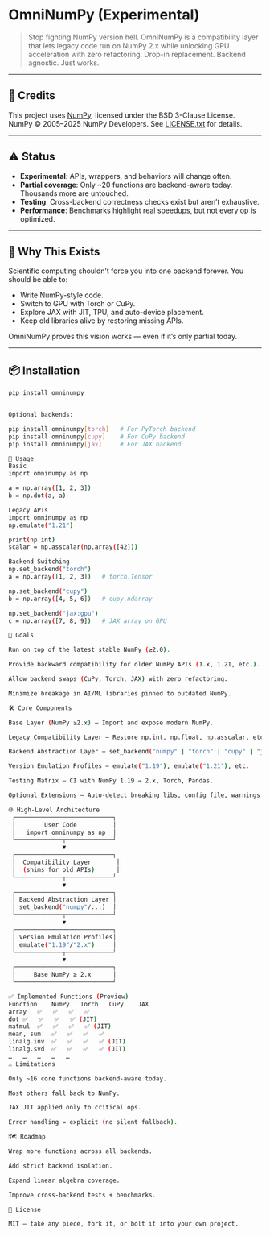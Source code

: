 

# OmniNumPy (Experimental)

> Stop fighting NumPy version hell. OmniNumPy is a compatibility layer that lets legacy code run on NumPy 2.x while unlocking GPU acceleration with zero refactoring. Drop-in replacement. Backend agnostic. Just works.

---

## 📜 Credits

This project uses [NumPy](https://numpy.org/), licensed under the BSD 3-Clause License.  
NumPy © 2005–2025 NumPy Developers. See [LICENSE.txt](https://github.com/numpy/numpy/blob/main/LICENSE.txt) for details.

---

## ⚠️ Status

- **Experimental**: APIs, wrappers, and behaviors will change often.  
- **Partial coverage**: Only ~20 functions are backend-aware today. Thousands more are untouched.  
- **Testing**: Cross-backend correctness checks exist but aren’t exhaustive.  
- **Performance**: Benchmarks highlight real speedups, but not every op is optimized.  

---

## 🚀 Why This Exists

Scientific computing shouldn’t force you into one backend forever. You should be able to:

- Write NumPy-style code.  
- Switch to GPU with Torch or CuPy.  
- Explore JAX with JIT, TPU, and auto-device placement.  
- Keep old libraries alive by restoring missing APIs.  

OmniNumPy proves this vision works — even if it’s only partial today.

---

## 📦 Installation

```bash
pip install omninumpy


Optional backends:

pip install omninumpy[torch]   # For PyTorch backend
pip install omninumpy[cupy]    # For CuPy backend
pip install omninumpy[jax]     # For JAX backend

📖 Usage
Basic
import omninumpy as np

a = np.array([1, 2, 3])
b = np.dot(a, a)

Legacy APIs
import omninumpy as np
np.emulate("1.21")

print(np.int)  
scalar = np.asscalar(np.array([42]))

Backend Switching
np.set_backend("torch")
a = np.array([1, 2, 3])   # torch.Tensor

np.set_backend("cupy")
b = np.array([4, 5, 6])   # cupy.ndarray

np.set_backend("jax:gpu")
c = np.array([7, 8, 9])   # JAX array on GPU

🎯 Goals

Run on top of the latest stable NumPy (≥2.0).

Provide backward compatibility for older NumPy APIs (1.x, 1.21, etc.).

Allow backend swaps (CuPy, Torch, JAX) with zero refactoring.

Minimize breakage in AI/ML libraries pinned to outdated NumPy.

🛠️ Core Components

Base Layer (NumPy ≥2.x) – Import and expose modern NumPy.

Legacy Compatibility Layer – Restore np.int, np.float, np.asscalar, etc.

Backend Abstraction Layer – set_backend("numpy" | "torch" | "cupy" | "jax").

Version Emulation Profiles – emulate("1.19"), emulate("1.21"), etc.

Testing Matrix – CI with NumPy 1.19 → 2.x, Torch, Pandas.

Optional Extensions – Auto-detect breaking libs, config file, warnings.

🌐 High-Level Architecture
 ┌───────────────────────────┐
 │        User Code          │
 │   import omninumpy as np  │
 └─────────────┬─────────────┘
               ▼
 ┌───────────────────────────┐
 │  Compatibility Layer       │
 │  (shims for old APIs)      │
 └─────────────┬─────────────┘
               ▼
 ┌───────────────────────────┐
 │ Backend Abstraction Layer │
 │ set_backend("numpy"/...)  │
 └─────────────┬─────────────┘
               ▼
 ┌───────────────────────────┐
 │ Version Emulation Profiles│
 │ emulate("1.19"/"2.x")     │
 └─────────────┬─────────────┘
               ▼
 ┌───────────────────────────┐
 │     Base NumPy ≥ 2.x      │
 └───────────────────────────┘

✅ Implemented Functions (Preview)
Function	NumPy	Torch	CuPy	JAX
array	✅	✅	✅	✅
dot	✅	✅	✅	✅ (JIT)
matmul	✅	✅	✅	✅ (JIT)
mean, sum	✅	✅	✅	✅
linalg.inv	✅	✅	✅	✅ (JIT)
linalg.svd	✅	✅	✅	✅ (JIT)
…	…	…	…	…
⚠️ Limitations

Only ~16 core functions backend-aware today.

Most others fall back to NumPy.

JAX JIT applied only to critical ops.

Error handling = explicit (no silent fallback).

🗺️ Roadmap

Wrap more functions across all backends.

Add strict backend isolation.

Expand linear algebra coverage.

Improve cross-backend tests + benchmarks.

📜 License

MIT — take any piece, fork it, or bolt it into your own project.

